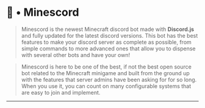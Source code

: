 # 👑 • Minescord

> Minescord is the newest Minecraft discord bot made with **Discord.js** and fully updated for the latest discord versions. This bot has the best features to make your discord server as complete as possible, from simple commands to more advanced ones that allow you to dispense with several other bots and have your own!

> Minescord is here to be one of the best, if not the best open source bot related to the Minecraft minigame and built from the ground up with the features that server admins have been asking for for so long. When you use it, you can count on many configurable systems that are easy to join and implement.

--- 

